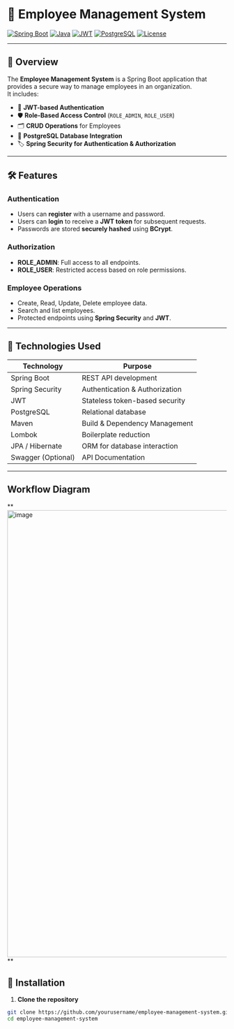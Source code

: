# 🌟 Employee Management System

[![Spring Boot](https://img.shields.io/badge/Spring%20Boot-2.7.0-brightgreen)](https://spring.io/projects/spring-boot)
[![Java](https://img.shields.io/badge/Java-17-orange)](https://www.oracle.com/java/)
[![JWT](https://img.shields.io/badge/JWT-Security-blue)](https://jwt.io/)
[![PostgreSQL](https://img.shields.io/badge/PostgreSQL-14-blueviolet)](https://www.postgresql.org/)
[![License](https://img.shields.io/badge/License-MIT-yellow)](LICENSE)

---

## 📌 Overview

The **Employee Management System** is a Spring Boot application that provides a secure way to manage employees in an organization.  
It includes:

- 🔐 **JWT-based Authentication**
- 🛡 **Role-Based Access Control** (`ROLE_ADMIN`, `ROLE_USER`)
- 🗂 **CRUD Operations** for Employees
- 💾 **PostgreSQL Database Integration**
- 🏷 **Spring Security for Authentication & Authorization**

---

## 🛠 Features

### Authentication
- Users can **register** with a username and password.
- Users can **login** to receive a **JWT token** for subsequent requests.
- Passwords are stored **securely hashed** using **BCrypt**.

### Authorization
- **ROLE_ADMIN**: Full access to all endpoints.
- **ROLE_USER**: Restricted access based on role permissions.

### Employee Operations
- Create, Read, Update, Delete employee data.
- Search and list employees.
- Protected endpoints using **Spring Security** and **JWT**.

---

## 🚀 Technologies Used

| Technology | Purpose |
|------------|---------|
| Spring Boot | REST API development |
| Spring Security | Authentication & Authorization |
| JWT | Stateless token-based security |
| PostgreSQL | Relational database |
| Maven | Build & Dependency Management |
| Lombok | Boilerplate reduction |
| JPA / Hibernate | ORM for database interaction |
| Swagger (Optional) | API Documentation |

---
## Workflow Diagram
**<img width="1536" height="1024" alt="image" src="https://github.com/user-attachments/assets/e6ff4139-8657-4591-9ad4-efac44c6b10f" />
**

## 📝 Installation

1. **Clone the repository**
```bash
git clone https://github.com/yourusername/employee-management-system.git
cd employee-management-system
